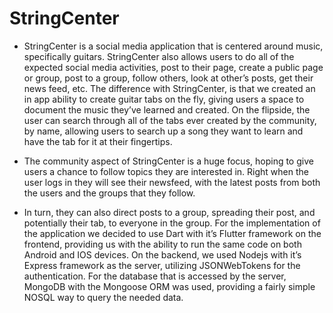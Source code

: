 # StringCenter

* StringCenter is a social media application that is centered around 
music, specifically guitars. StringCenter also allows users to do 
all of the expected social media activities, post to their page, 
create a public page or group, post to a group, follow others, 
look at other’s posts, get their news feed, etc. The difference 
with StringCenter, is that we created an in app ability to create 
guitar tabs on the fly, giving users a space to document the music 
they’ve learned and created. On the flipside, the user can search 
through all of the tabs ever created by the community, by name, 
allowing users to search up a song they want to learn and have the 
tab for it at their fingertips. 


* The community aspect of StringCenter is a huge focus, hoping to 
give users a chance to follow topics they are interested in. Right 
when the user logs in they will see their newsfeed, with the latest 
posts from both the users and the groups that they follow. 
    
* In turn, they can also direct posts to a group, spreading their 
post, and potentially their tab, to everyone in the group. 
For the implementation of the application we decided to use 
Dart with it’s Flutter framework on the frontend, providing us 
with the ability to run the same code on both Android and IOS 
devices. On the backend, we used Nodejs with it’s Express 
framework as the server, utilizing JSONWebTokens for the 
authentication. For the database that is accessed by the server, 
MongoDB with the Mongoose ORM was used, providing a fairly simple 
NOSQL way to query the needed data. 
